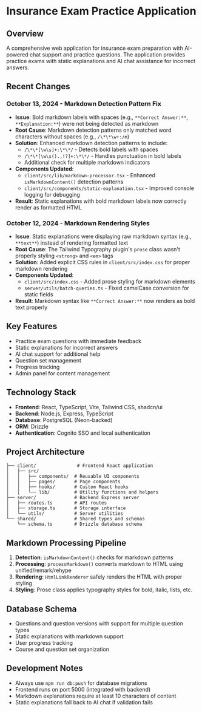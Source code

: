# Insurance Exam Practice Application

## Overview
A comprehensive web application for insurance exam preparation with AI-powered chat support and practice questions. The application provides practice exams with static explanations and AI chat assistance for incorrect answers.

## Recent Changes

### October 13, 2024 - Markdown Detection Pattern Fix
- **Issue**: Bold markdown labels with spaces (e.g., `**Correct Answer:**`, `**Explanation:**`) were not being detected as markdown
- **Root Cause**: Markdown detection patterns only matched word characters without spaces (e.g., `/\*\*\w+:/m`)
- **Solution**: Enhanced markdown detection patterns to include:
  - `/\*\*[\w\s]+:\*\*/` - Detects bold labels with spaces
  - `/\*\*[\w\s().,!?]+:\*\*/` - Handles punctuation in bold labels
  - Additional check for multiple markdown indicators
- **Components Updated**:
  - `client/src/lib/markdown-processor.tsx` - Enhanced `isMarkdownContent()` detection patterns
  - `client/src/components/static-explanation.tsx` - Improved console logging for debugging
- **Result**: Static explanations with bold markdown labels now correctly render as formatted HTML

### October 12, 2024 - Markdown Rendering Styles
- **Issue**: Static explanations were displaying raw markdown syntax (e.g., `**text**`) instead of rendering formatted text
- **Root Cause**: The Tailwind Typography plugin's `prose` class wasn't properly styling `<strong>` and `<em>` tags
- **Solution**: Added explicit CSS rules in `client/src/index.css` for proper markdown rendering
- **Components Updated**:
  - `client/src/index.css` - Added prose styling for markdown elements
  - `server/utils/batch-queries.ts` - Fixed camelCase conversion for static fields
- **Result**: Markdown syntax like `**Correct Answer:**` now renders as bold text properly

## Key Features
- Practice exam questions with immediate feedback
- Static explanations for incorrect answers
- AI chat support for additional help
- Question set management
- Progress tracking
- Admin panel for content management

## Technology Stack
- **Frontend**: React, TypeScript, Vite, Tailwind CSS, shadcn/ui
- **Backend**: Node.js, Express, TypeScript
- **Database**: PostgreSQL (Neon-backed)
- **ORM**: Drizzle
- **Authentication**: Cognito SSO and local authentication

## Project Architecture
```
├── client/               # Frontend React application
│   ├── src/
│   │   ├── components/  # Reusable UI components
│   │   ├── pages/       # Page components
│   │   ├── hooks/       # Custom React hooks
│   │   └── lib/         # Utility functions and helpers
├── server/              # Backend Express server
│   ├── routes.ts        # API routes
│   ├── storage.ts       # Storage interface
│   └── utils/           # Server utilities
└── shared/              # Shared types and schemas
    └── schema.ts        # Drizzle database schema
```

## Markdown Processing Pipeline
1. **Detection**: `isMarkdownContent()` checks for markdown patterns
2. **Processing**: `processMarkdown()` converts markdown to HTML using unified/remark/rehype
3. **Rendering**: `HtmlLinkRenderer` safely renders the HTML with proper styling
4. **Styling**: Prose class applies typography styles for bold, italic, lists, etc.

## Database Schema
- Questions and question versions with support for multiple question types
- Static explanations with markdown support
- User progress tracking
- Course and question set organization

## Development Notes
- Always use `npm run db:push` for database migrations
- Frontend runs on port 5000 (integrated with backend)
- Markdown explanations require at least 10 characters of content
- Static explanations fall back to AI chat if validation fails